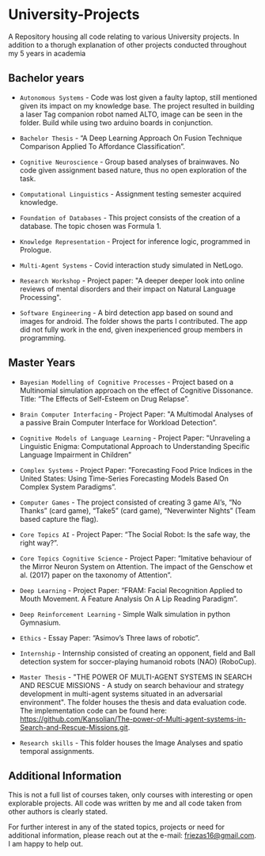 # University-Projects
A Repository housing all code relating to various University projects. In addition to a thorugh explanation of other projects conducted throughout my 5 years in academia

## Bachelor years
* `Autonomous Systems` - Code was lost given a faulty laptop, still mentioned given its impact on my knowledge base. The project resulted in building a laser Tag companion robot named ALTO, image can be seen in the folder. Build while using two arduino boards in conjunction.
 * `Bachelor Thesis` - “A Deep Learning Approach On Fusion Technique Comparison Applied To Affordance Classification”.
* `Cognitive Neuroscience` - Group based analyses of brainwaves. No code given assignment based nature, thus no open exploration of the task.
* `Computational Linguistics` - Assignment testing semester acquired knowledge.

 * `Foundation of Databases` - This project consists of the creation of a database. The topic chosen was Formula 1.
 * `Knowledge Representation` - Project for inference logic, programmed in Prologue.

* `Multi-Agent Systems` - Covid interaction study simulated in NetLogo.

* `Research Workshop` - Project paper: "A deeper deeper look into online reviews of mental disorders and their impact on Natural Language Processing".
* `Software Engineering` - A bird detection app based on sound and images for android. The folder shows the parts I contributed. The app did not fully work in the end, given inexperienced group members in programming.


## Master Years
 * `Bayesian Modelling of Cognitive Processes` - Project based on a Multinomial simulation approach on the effect of Cognitive Dissonance. Title: “The Effects of Self-Esteem on Drug Relapse”.
* `Brain Computer Interfacing` -  Project Paper: "A Multimodal Analyses of a passive Brain Computer Interface for Workload Detection”.
 
* `Cognitive Models of Language Learning` - Project Paper: "Unraveling a Linguistic Enigma: Computational Approach to Understanding Specific Language Impairment in Children”
* `Complex Systems` - Project Paper: ”Forecasting Food Price Indices in the United States: Using Time-Series Forecasting Models Based On Complex System Paradigms”.
* `Computer Games` - The project consisted of creating 3 game AI’s, “No Thanks” (card game), “Take5” (card game), “Neverwinter Nights” (Team based capture the flag).
  
* `Core Topics AI` - Project Paper: “The Social Robot: Is the safe way, the right way?”.
* `Core Topics Cognitive Science` - Project Paper: “Imitative behaviour of the Mirror Neuron System on Attention. The impact of the Genschow et al. (2017) paper on the taxonomy of Attention”.
* `Deep Learning` - Project Paper: “FRAM: Facial Recognition Applied to Mouth Movement. A Feature Analysis On A Lip Reading Paradigm”.
 * `Deep Reinforcement Learning` - Simple Walk simulation in python Gymnasium.
* `Ethics` - Essay Paper: “Asimov’s Three laws of robotic”.
 * `Internship` - Internship consisted of creating an opponent, field and Ball detection system for soccer-playing humanoid robots (NAO) (RoboCup).
 * `Master Thesis` - "THE POWER OF MULTI-AGENT SYSTEMS IN SEARCH AND RESCUE MISSIONS - 
 A study on search behaviour and strategy development in multi-agent systems situated in an adversarial environment".
The folder houses the thesis and data evaluation code. The implementation code can be found here: https://github.com/Kansolian/The-power-of-Multi-agent-systems-in-Search-and-Rescue-Missions.git.
* `Research skills` - This folder houses the Image Analyses and spatio temporal assignments.


## Additional Information
This is not a full list of courses taken, only courses with interesting or open explorable projects. All code was written by me and all code taken from other authors is clearly stated.


For further interest in any of the stated topics, projects or need for additional information, please reach out at the e-mail: friezas16@gmail.com. 
I am happy to help out.
